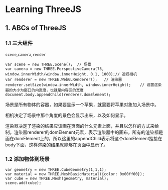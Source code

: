 # Learning ThreeJS 

## 1. ABCs of ThreeJS
### 1.1 三大组件
`scene`,`camera`,`render`

```
var scene = new THREE.Scene();  // 场景
var camera = new THREE.PerspectiveCamera(75, window.innerWidth/window.innerHeight, 0.1, 1000);// 透视相机
var renderer = new THREE.WebGLRenderer();   // 渲染器
renderer.setSize(window.innerWidth, window.innerHeight);    // 设置渲染器的大小为窗口的内宽度，也就是内容区的宽度
document.body.appendChild(renderer.domElement);
```
场景是所有物体的容器，如果要显示一个苹果，就需要将苹果对象加入场景中。

相机决定了场景中那个角度的景色会显示出来，以及如何显示。

渲染器决定了渲染的结果应该画在页面的什么元素上面，并且以怎样的方式来绘制。渲染器renderer的domElement元素，表示渲染器中的画布，所有的渲染都是画在domElement上的，所以这里的appendChild表示将这个domElement挂接在body下面，这样渲染的结果就能够在页面中显示了。

### 1.2 添加物体到场景
```
var geometry = new THREE.CubeGeometry(1,1,1); 
var material = new THREE.MeshBasicMaterial({color: 0x00ff00});
var cube = new THREE.Mesh(geometry, material); 
scene.add(cube);
```
